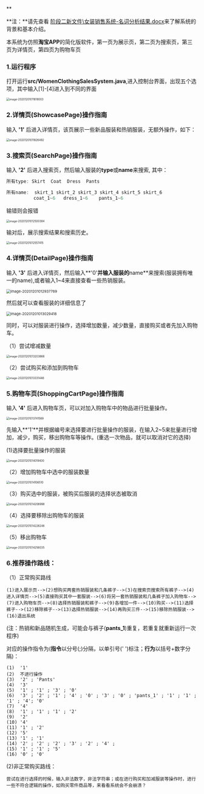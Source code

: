 **

**注：**请先查看 [阶段二新文件\女装销售系统-名词分析结果.docx](阶段二新文件\女装销售系统-名词分析结果.docx)来了解系统的背景和基本介绍。

本系统为仿照**淘宝APP**的简化版软件，第一页为展示页，第二页为搜索页，第三页为详情页，第四页为购物车页



### 1.运行程序

打开运行**src/WomenClothingSalesSystem.java**,进入控制台界面，出现五个选项，其中输入[1]-[4]进入到不同的界面

<img src="C:\Users\hongzhifenghahaha\AppData\Roaming\Typora\typora-user-images\image-20201201011618003.png" alt="image-20201201011618003" style="zoom:50%;" />

### 2.详情页(ShowcasePage)操作指南

输入 **'1'** 后进入详情页，该页展示一些新品服装和热销服装，无额外操作，如下：

<img src="C:\Users\hongzhifenghahaha\AppData\Roaming\Typora\typora-user-images\image-20201201011826492.png" alt="image-20201201011826492" style="zoom:50%;" />

### 3.搜索页(SearchPage)操作指南

输入 **'2'** 后进入搜索页，然后输入服装的**type**或**name**来搜索, 其中：

```java
所有type: Skirt  Coat  Dress  Pants

所有name:  skirt_1 skirt_2 skirt_3 skirt_4 skirt_5 skirt_6  
          coat_1~6   dress_1~6    pants_1~6 
```

输错则会报错

<img src="C:\Users\hongzhifenghahaha\AppData\Roaming\Typora\typora-user-images\image-20201201012500384.png" alt="image-20201201012500384" style="zoom: 50%;" />

输对后，展示搜索结果和搜索历史。

<img src="C:\Users\hongzhifenghahaha\AppData\Roaming\Typora\typora-user-images\image-20201201012557415.png" alt="image-20201201012557415" style="zoom:50%;" />

### 4.详情页(DetailPage)操作指南

输入 **'3'** 后进入详情页，然后输入**'0'**并输入服装的**name**来搜索(服装拥有唯一的name),或者输入1~4来直接查看一些热销服装。

<img src="C:\Users\hongzhifenghahaha\AppData\Roaming\Typora\typora-user-images\image-20201201012937769.png" alt="image-20201201012937769" style="zoom: 67%;" />

然后就可以查看服装的详细信息了

<img src="C:\Users\hongzhifenghahaha\AppData\Roaming\Typora\typora-user-images\image-20201201013029418.png" alt="image-20201201013029418" style="zoom: 67%;" />

同时，可以对服装进行操作，选择增加数量，减少数量，直接购买或者先加入购物车。

（1）尝试增减数量

<img src="C:\Users\hongzhifenghahaha\AppData\Roaming\Typora\typora-user-images\image-20201201013203866.png" alt="image-20201201013203866" style="zoom: 50%;" />

（2）尝试购买和添加到购物车

<img src="C:\Users\hongzhifenghahaha\AppData\Roaming\Typora\typora-user-images\image-20201201013331446.png" alt="image-20201201013331446" style="zoom:50%;" />



### 5.购物车页(ShoppingCartPage)操作指南

输入 **'4'** 后进入购物车页，可以对加入购物车中的物品进行批量操作。

<img src="C:\Users\hongzhifenghahaha\AppData\Roaming\Typora\typora-user-images\image-20201201013741569.png" alt="image-20201201013741569" style="zoom:50%;" />

先输入**'1'**并根据编号来选择要进行批量操作的服装，在输入2~5来批量进行增加，减少，购买，移出购物车等操作。(重选一次物品，就可以取消对它的选择)

(1)选择要批量操作的服装

<img src="C:\Users\hongzhifenghahaha\AppData\Roaming\Typora\typora-user-images\image-20201201014019400.png" alt="image-20201201014019400" style="zoom:50%;" />

（2）增加购物车中选中的服装数量

<img src="C:\Users\hongzhifenghahaha\AppData\Roaming\Typora\typora-user-images\image-20201201014106510.png" alt="image-20201201014106510" style="zoom:50%;" />

（3）购买选中的服装，被购买后服装的选择状态被取消

<img src="C:\Users\hongzhifenghahaha\AppData\Roaming\Typora\typora-user-images\image-20201201014206998.png" alt="image-20201201014206998" style="zoom:50%;" />

（4）选择要移除出购物车的服装

<img src="C:\Users\hongzhifenghahaha\AppData\Roaming\Typora\typora-user-images\image-20201201014226246.png" alt="image-20201201014226246" style="zoom:50%;" />

（5）移出购物车

<img src="C:\Users\hongzhifenghahaha\AppData\Roaming\Typora\typora-user-images\image-20201201014256035.png" alt="image-20201201014256035" style="zoom:50%;" />



### 6.推荐操作路线：

（1）正常购买路线 

```
(1)进入展示页-->(2)想购买两套热销服装和几条裤子-->(3)在搜索页搜索所有裤子-->(4)进入详情页-->(5)直接购买其中一套服装-->(6)将另一套热销服装和几条裤子加入购物车-->(7)进入购物车页-->(8)选择热销服装和裤子-->(9)各增加一件-->(10)购买-->(11)选择裤子-->(12)移除裤子-->(13)选择热销服装-->(14)再购买三件-->(15)移除热销服装-->(16)退出系统
```

 (注：热销和新品随机生成，可能会与裤子(**pants_1**)重复，若重复就重新运行一次程序)

对应的操作指令为(**指令**以分号(;)分隔，以单引号(' ')标注；**行为**以括号+数字分隔)：

```
(1)  '1' 
(2)  不进行操作
(3)  '2' ; 'Pants' 
(4)  '3' 
(5)  '1' ; '1' ; '3' ; '0'
(6)  '3' ; '2' ; '1' ; '4' ; '0' ; '3' ; '0' ; 'pants_1' ; '1' ; '1' ; '1' ; '4'; '0'  
(7)  '4' 
(8)  '1' ; '1' ; '1' ; '2' 
(9)  '2'
(10) '4'
(11) '1' ; '2'
(12) '5'
(13) '1' ; '1'
(14) '2' ; '2' ; '2' ; '3' ; '2' ; '4' ;
(15) '1' ; '1' ; '5'
(16) '0' ; '0'
```



(2)非正常购买路线：

```
尝试在进行选择的时候，输入非法数字，非法字符串；或在进行购买和加减服装等操作时，进行一些不符合逻辑的操作，如购买零件商品等，来看看系统会不会崩溃？
```

